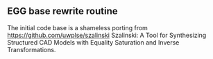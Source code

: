 ## EGG base rewrite routine

The initial code base is a shameless porting from https://github.com/uwplse/szalinski Szalinski: A Tool for Synthesizing Structured CAD Models with Equality Saturation and Inverse Transformations.
